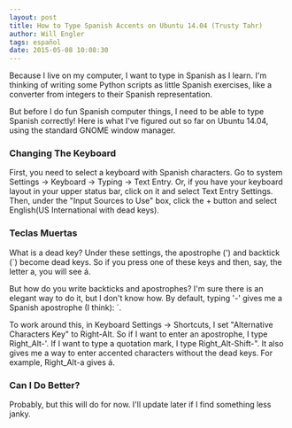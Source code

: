 ```yaml
---
layout: post
title: How to Type Spanish Accents on Ubuntu 14.04 (Trusty Tahr)
author: Will Engler
tags: español
date: 2015-05-08 10:08:30
---
```


Because I live on my computer, I want to type in Spanish as I learn.
I'm thinking of writing some Python scripts as little Spanish exercises, like a converter from integers to their Spanish representation.

But before I do fun Spanish computer things, I need to be able to type Spanish correctly!
Here is what I've figured out so far on Ubuntu 14.04, using the standard GNOME window manager.

### Changing The Keyboard

First, you need to select a keyboard with Spanish characters.
Go to system Settings -> Keyboard -> Typing -> Text Entry.
Or, if you have your keyboard layout in your upper status bar, click on it and select Text Entry Settings.
Then, under the "Input Sources to Use" box, click the + button and select English(US International with dead keys).

### Teclas Muertas

What is a dead key?
Under these settings, the apostrophe (') and backtick (`) become dead keys. 
So if you press one of these keys and then, say, the letter a, you will see á.

But how do you write backticks and apostrophes?
I'm sure there is an elegant way to do it, but I don't know how.
By default, typing '-' gives me a Spanish apostrophe (I think): ´.

To work around this, in Keyboard Settings -> Shortcuts, I set "Alternative Characters Key" to Right-Alt.
So if I want to enter an apostrophe, I type Right_Alt-'.
If I want to type a quotation mark, I type Right_Alt-Shift-".
It also gives me a way to enter accented characters without the dead keys.
For example, Right_Alt-a gives á.

### Can I Do Better?

Probably, but this will do for now.
I'll update later if I find something less janky.